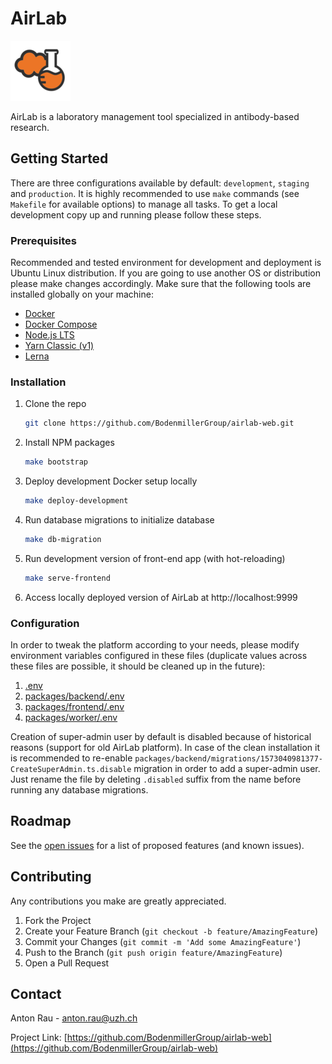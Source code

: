 <!-- PROJECT SHIELDS -->
<!--
*** I'm using markdown "reference style" links for readability.
*** Reference links are enclosed in brackets [ ] instead of parentheses ( ).
*** See the bottom of this document for the declaration of the reference variables
*** for contributors-url, forks-url, etc. This is an optional, concise syntax you may use.
*** https://www.markdownguide.org/basic-syntax/#reference-style-links
-->


<!-- ABOUT THE PROJECT -->
# AirLab

[![AirLab][product-screenshot]](https://github.com/BodenmillerGroup/airlab-web)

AirLab is a laboratory management tool specialized in antibody-based research.

<!-- GETTING STARTED -->
## Getting Started

There are three configurations available by default: `development`, `staging` and `production`.
It is highly recommended to use `make` commands (see `Makefile` for available options) to manage all tasks.
To get a local development copy up and running please follow these steps.

### Prerequisites

Recommended and tested environment for development and deployment is Ubuntu Linux distribution. If you are going to use another OS or distribution please make changes accordingly. Make sure that the following tools are installed globally on your machine:
* [Docker](https://docs.docker.com/engine/install/ubuntu/)
* [Docker Compose](https://docs.docker.com/compose/install/)
* [Node.js LTS](https://github.com/nodesource/distributions/blob/master/README.md#debinstall)
* [Yarn Classic (v1)](https://classic.yarnpkg.com/en/docs/install#debian-stable)
* [Lerna](https://lerna.js.org/#getting-started)

### Installation

1. Clone the repo
    ```sh
    git clone https://github.com/BodenmillerGroup/airlab-web.git
    ```
2. Install NPM packages
    ```sh
    make bootstrap
    ```
3. Deploy development Docker setup locally 
    ```sh
    make deploy-development
    ```
3. Run database migrations to initialize database 
    ```sh
    make db-migration
    ```
4. Run development version of front-end app (with hot-reloading) 
    ```sh
    make serve-frontend
    ```
4. Access locally deployed version of AirLab at http://localhost:9999


### Configuration

In order to tweak the platform according to your needs, please modify environment variables configured in these files
(duplicate values across these files are possible, it should be cleaned up in the future):
1. [.env](.env)
2. [packages/backend/.env](packages/backend/.env)
3. [packages/frontend/.env](packages/frontend/.env)
4. [packages/worker/.env](packages/worker/.env)

Creation of super-admin user by default is disabled because of historical reasons (support for old AirLab platform).
In case of the clean installation it is recommended to re-enable `packages/backend/migrations/1573040981377-CreateSuperAdmin.ts.disable` migration in order to add a super-admin user.
Just rename the file by deleting `.disabled` suffix from the name before running any database migrations.

<!-- ROADMAP -->
## Roadmap

See the [open issues](https://github.com/BodenmillerGroup/airlab-web/issues) for a list of proposed features (and known issues).



<!-- CONTRIBUTING -->
## Contributing

Any contributions you make are greatly appreciated.

1. Fork the Project
2. Create your Feature Branch (`git checkout -b feature/AmazingFeature`)
3. Commit your Changes (`git commit -m 'Add some AmazingFeature'`)
4. Push to the Branch (`git push origin feature/AmazingFeature`)
5. Open a Pull Request


<!-- CONTACT -->
## Contact

Anton Rau - anton.rau@uzh.ch

Project Link: [https://github.com/BodenmillerGroup/airlab-web](https://github.com/BodenmillerGroup/airlab-web)



<!-- MARKDOWN LINKS & IMAGES -->
<!-- https://www.markdownguide.org/basic-syntax/#reference-style-links -->
[product-screenshot]: packages/frontend/public/img/icons/favicon-96x96.png
